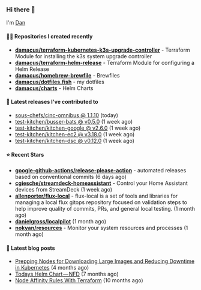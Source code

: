 

### Hi there 👋

I'm [Dan](https://medium.com/@dan.m.webb)

#### 👨‍💻 Repositories I created recently
- **[damacus/terraform-kubernetes-k3s-upgrade-controller](https://github.com/damacus/terraform-kubernetes-k3s-upgrade-controller)** - Terraform Module for installing the k3s system upgrade controller
- **[damacus/terraform-helm-release](https://github.com/damacus/terraform-helm-release)** - Terraform Module for configuring a Helm Release
- **[damacus/homebrew-brewfile](https://github.com/damacus/homebrew-brewfile)** - Brewfiles
- **[damacus/dotfiles.fish](https://github.com/damacus/dotfiles.fish)** - my dotfiles
- **[damacus/charts](https://github.com/damacus/charts)** - Helm Charts

#### 🚀 Latest releases I've contributed to


- [sous-chefs/cinc-omnibus @ 1.1.10](https://github.com/sous-chefs/cinc-omnibus/releases/tag/1.1.10) (today)
- [test-kitchen/busser-bats @ v0.5.0](https://github.com/test-kitchen/busser-bats/releases/tag/v0.5.0) (1 week ago)
- [test-kitchen/kitchen-google @ v2.6.0](https://github.com/test-kitchen/kitchen-google/releases/tag/v2.6.0) (1 week ago)
- [test-kitchen/kitchen-ec2 @ v3.18.0](https://github.com/test-kitchen/kitchen-ec2/releases/tag/v3.18.0) (1 week ago)
- [test-kitchen/kitchen-dsc @ v0.12.0](https://github.com/test-kitchen/kitchen-dsc/releases/tag/v0.12.0) (1 week ago)

#### ⭐ Recent Stars


- **[google-github-actions/release-please-action](https://github.com/google-github-actions/release-please-action)** - automated releases based on conventional commits (6 days ago)
- **[cgiesche/streamdeck-homeassistant](https://github.com/cgiesche/streamdeck-homeassistant)** - Control your Home Assistant devices from StreamDeck (1 week ago)
- **[allenporter/flux-local](https://github.com/allenporter/flux-local)** - flux-local is a set of tools and libraries for managing a local flux gitops repository focused on validation steps to help improve quality of commits, PRs, and general local testing.  (1 month ago)
- **[danielgross/localpilot](https://github.com/danielgross/localpilot)** (1 month ago)
- **[nokyan/resources](https://github.com/nokyan/resources)** - Monitor your system resources and processes (1 month ago)

#### 📄 Latest blog posts
- [Prepping Nodes for Downloading Large Images and Reducing Downtime in Kubernetes](https://medium.com/@dan.m.webb/prepping-nodes-for-downloading-large-images-and-reducing-downtime-in-kubernetes-551ead53f0?source=rss-bbba9c670f6e------2) (4 months ago)
- [Todays Helm Chart — NFD](https://medium.com/@dan.m.webb/todays-helm-chart-nfd-efe64f156edd?source=rss-bbba9c670f6e------2) (7 months ago)
- [Node Affinity Rules With Terraform](https://awstip.com/node-affinity-rules-with-terraform-a0766e0bb1da?source=rss-bbba9c670f6e------2) (10 months ago)
